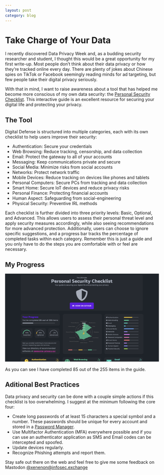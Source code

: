```yaml
---
layout: post
category: blog
---
```


# Take Charge of Your Data

I recently discovered Data Privacy Week and, as a budding security researcher and student, I thought this would be a great opportunity for my first write-up. Most people don’t think about their data privacy or how they’re tracked online every day. There are plenty of jokes about Chinese spies on TikTok or Facebook seemingly reading minds for ad targeting, but few people take their digital privacy seriously.

With that in mind, I want to raise awareness about a tool that has helped me become more conscious of my own data security: the [Personal Security Checklist](https://digital-defense.io). This interactive guide is an excellent resource for securing your digital life and protecting your privacy.

## The Tool
Digital Defense is structured into multiple categories, each with its own checklist to help users improve their security:
- Authentication: Secure your credentials 
- Web Browsing: Reduce tracking, censorship, and data collection
- Email: Protect the gateway to all of your accounts
- Messaging: Keep communications private and secure
- Social Media: Minimize risks from social accounts
- Networks: Protect network traffic
- Mobile Devices: Reduce tracking on devices like phones and tablets
- Personal Computers: Secure PCs from tracking and data collection
- Smart Home: Secure IoT devices and reduce privacy risks
- Personal Finance: Protecting financial accounts
- Human Aspect: Safeguarding from social-engineering
- Physical Security: Preventive IRL methods

Each checklist is further divided into three priority levels: Basic, Optional, and Advanced. This allows users to assess their personal threat level and apply security measures accordingly, while also seeing recommendations for more advanced protection. Additionally, users can choose to ignore specific suggestions, and a progress bar tracks the percentage of completed tasks within each category. Remember this is just a guide and you only have to do the steps you are comfortable with or feel are necessary.

## My Progress

![Digital Privacy Guide Screenshot](assets/png/Digital_Privacy_Guide_Screenshot.png)

As you can see I have completed 85 out of the 255 items in the guide. 

## Aditional Best Practices

Data privacy and security can be done with a couple simple actions if this checklist is too overwhelming. I suggest at the minimum following the core four:
- Create long passwords of at least 15 characters a special symbol and a number. These passwords should be unique for every account and stored in a [Password Manager](https://bitwarden.com/about).
- Use Multifactor Authentication (MFA) everywhere possible and if you can use an authenticator application as SMS and Email codes can be intercepted and spoofed.
- Update devices regularly.
- Recognize Phishing attempts and report them.


Stay safe out there on the web and feel free to give me some feedback on Mastodon [@xenenon@infosec.exchange](https://infosec.exchange/@xenenon)

